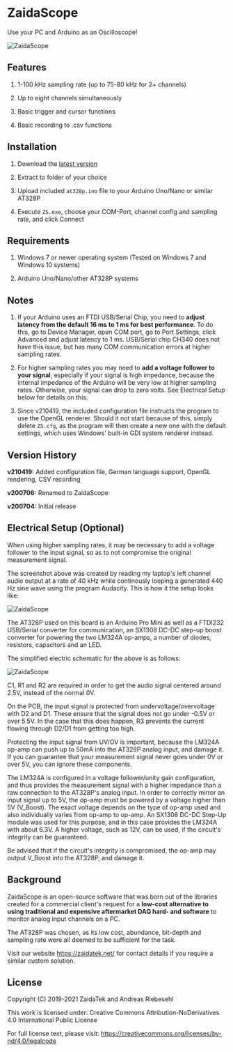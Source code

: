 # ZaidaScope



Use your PC and Arduino as an Oscilloscope!



![ZaidaScope](https://github.com/ZaidaTek/ZaidaScope/blob/master/__latest.png "")



## Features

1) 1-100 kHz sampling rate (up to 75-80 kHz for 2+ channels)

2) Up to eight channels simultaneously

3) Basic trigger and cursor functions

4) Basic recording to .csv functions



## Installation

1) Download the [latest version](https://github.com/ZaidaTek/ZaidaScope/raw/master/__latest.zip)

2) Extract to folder of your choice

3) Upload included `at328p.ino` file to your Arduino Uno/Nano or similar AT328P

4) Execute `ZS.exe`, choose your COM-Port, channel config and sampling rate, and click Connect



## Requirements

1) Windows 7 or newer operating system (Tested on Windows 7 and Windows 10 systems)

2) Arduino Uno/Nano/other AT328P systems



## Notes

1) If your Arduino uses an FTDI USB/Serial Chip, you need to **adjust latency from the default 16 ms to 1 ms for best performance**. To do this, go to Device Manager, open COM port, go to Port Settings, click Advanced and adjust latency to 1 ms. USB/Serial chip CH340 does not have this issue, but has many COM communication errors at higher sampling rates.

2) For higher sampling rates you may need to **add a voltage follower to your signal**, especially if your signal is high impedance, because the internal impedance of the Arduino will be very low at higher sampling rates. Otherwise, your signal can drop to zero volts. See Electrical Setup below for details on this.

3) Since v210419, the included configuration file instructs the program to use the OpenGL renderer. Should it not start because of this, simply delete `ZS.cfg`, as the program will then create a new one with the default settings, which uses Windows' built-in GDI system renderer instead.



## Version History

**v210419:** Added configuration file, German language support, OpenGL rendering, CSV recording

**v200706:** Renamed to ZaidaScope

**v200704:** Initial release



## Electrical Setup (Optional)

When using higher sampling rates, it may be necessary to add a voltage follower to the input signal, so as to not compromise the original measurement signal.

The screenshot above was created by reading my laptop's left channel audio output at a rate of 40 kHz while continously looping a generated 440 Hz sine wave using the program Audacity. This is how it the setup looks like:

![ZaidaScope](https://github.com/ZaidaTek/ZaidaScope/blob/master/__photo-setup.jpg "")

The AT328P used on this board is an Arduino Pro Mini as well as a FTDI232 USB/Serial converter for communication, an SX1308 DC-DC step-up boost converter for powering the two LM324A op-amps, a number of diodes, resistors, capacitors and an LED.

The simplified electric schematic for the above is as follows:

![ZaidaScope](https://github.com/ZaidaTek/ZaidaScope/blob/master/__screenshot-schematic.png "")

C1, R1 and R2 are required in order to get the audio signal centered around 2.5V, instead of the normal 0V.

On the PCB, the input signal is protected from undervoltage/overvoltage with D2 and D1. These ensure that the signal does not go under -0.5V or over 5.5V. In the case that this does happen, R3 prevents the current flowing through D2/D1 from getting too high.

Protecting the input signal from UV/OV is important, because the LM324A op-amp can push up to 50mA into the AT328P analog input, and damage it. If you can guarantee that your measurement signal never goes under 0V or over 5V, you can ignore these components.

The LM324A is configured in a voltage follower/unity gain configuration, and thus provides the measurement signal with a higher impedance than a raw connection to the AT328P's analog input. In order to correctly mirror an input signal up to 5V, the op-amp must be powered by a voltage higher than 5V (V_Boost). The exact voltage depends on the type of op-amp used and also individually varies from op-amp to op-amp. An SX1308 DC-DC Step-Up module was used for this purpose, and in this case provides the LM324A with about 6.3V. A higher voltage, such as 12V, can be used, if the circuit's integrity can be guaranteed.

Be advised that if the circuit's integrity is compromised, the op-amp may output V_Boost into the AT328P, and damage it.



## Background

ZaidaScope is an open-source software that was born out of the libraries created for a commercial client's request for a **low-cost alternative to using traditional and expensive aftermarket DAQ hard- and software** to monitor analog input channels on a PC.

The AT328P was chosen, as its low cost, abundance, bit-depth and sampling rate were all deemed to be sufficient for the task.

Visit our website https://zaidatek.net/ for contact details if you require a similar custom solution.



## License

Copyright (C) 2019-2021 ZaidaTek and Andreas Riebesehl

This work is licensed under: Creative Commons Attribution-NoDerivatives 4.0 International Public License

For full license text, please visit: https://creativecommons.org/licenses/by-nd/4.0/legalcode
